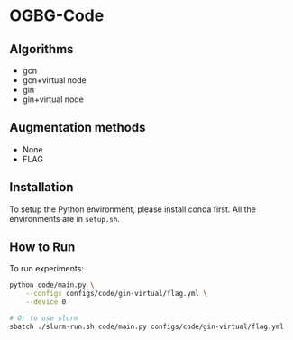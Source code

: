 # OGBG-Code

## Algorithms
* gcn 
* gcn+virtual node 
* gin 
* gin+virtual node

## Augmentation methods
* None
* FLAG

## Installation
To setup the Python environment, please install conda first. All the environments are in `setup.sh`.

## How to Run
To run experiments:
```bash
python code/main.py \
    --configs configs/code/gin-virtual/flag.yml \
    --device 0

# Or to use slurm
sbatch ./slurm-run.sh code/main.py configs/code/gin-virtual/flag.yml
```
